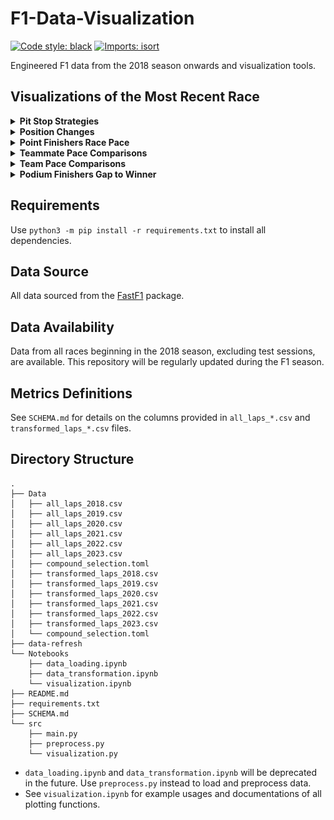 # F1-Data-Visualization

[![Code style: black](https://img.shields.io/badge/code%20style-black-000000.svg)](https://github.com/psf/black)
[![Imports: isort](https://img.shields.io/badge/%20imports-isort-%231674b1?style=flat&labelColor=ef8336)](https://pycqa.github.io/isort/)

Engineered F1 data from the 2018 season onwards and visualization tools.

## Visualizations of the Most Recent Race

<details>
<summary><b>Pit Stop Strategies</b></summary>

![](docs/visuals/strategy.png "strategy")

</details>

<details>
<summary><b>Position Changes</b></summary>

![](docs/visuals/position.png "position")

</details>

<details>
<summary><b>Point Finishers Race Pace</b></summary>

![](docs/visuals/laptime.png "laptime")

</details>

<details>
<summary><b>Teammate Pace Comparisons</b></summary>

![](docs/visuals/teammate_box.png "teammate_box")

Violinplot with all laptimes:
![](docs/visuals/teammate_violin.png "teammate_violin")

</details>

<details>
<summary><b>Team Pace Comparisons</b></summary>

![](docs/visuals/team_pace.png "team_pace")

</details>

<details>
<summary><b>Podium Finishers Gap to Winner</b></summary>

Work in progress...
![](docs/visuals/podium_gap.png "podium_gap")

</details>

## Requirements

Use `python3 -m pip install -r requirements.txt` to install all dependencies.

## Data Source

All data sourced from the [FastF1](https://github.com/theOehrly/Fast-F1) package.

## Data Availability

Data from all races beginning in the 2018 season, excluding test sessions, are available. This repository will be regularly updated during the F1 season.

## Metrics Definitions

See `SCHEMA.md` for details on the columns provided in `all_laps_*.csv` and `transformed_laps_*.csv` files.

## Directory Structure

```
.
├── Data
│   ├── all_laps_2018.csv
│   ├── all_laps_2019.csv
│   ├── all_laps_2020.csv
│   ├── all_laps_2021.csv
│   ├── all_laps_2022.csv
│   ├── all_laps_2023.csv
│   ├── compound_selection.toml
│   ├── transformed_laps_2018.csv
│   ├── transformed_laps_2019.csv
│   ├── transformed_laps_2020.csv
│   ├── transformed_laps_2021.csv
│   ├── transformed_laps_2022.csv
│   ├── transformed_laps_2023.csv
│   └── compound_selection.toml
├── data-refresh
└── Notebooks
    ├── data_loading.ipynb
    ├── data_transformation.ipynb
    └── visualization.ipynb
├── README.md
├── requirements.txt
├── SCHEMA.md
└── src
    ├── main.py
    ├── preprocess.py
    └── visualization.py
```

- `data_loading.ipynb` and `data_transformation.ipynb` will be deprecated in the future. Use `preprocess.py` instead to load and preprocess data.
- See `visualization.ipynb` for example usages and documentations of all plotting functions.
